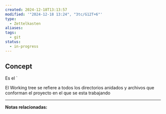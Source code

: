 ```yaml
---
created: 2024-12-18T13:13:57
modified: '"2024-12-18 13:24", "3tc/G12T+6"'
type:
  - Zettelkasten
aliases: 
tags:
  - git
status:
  - in-progress
---
```


## Concept
Es el `

El Working tree se refiere a todos los directorios anidados y archivos que conforman el proyecto en el que se esta trabajando

--- 
 **Notas relacionadas:**
 